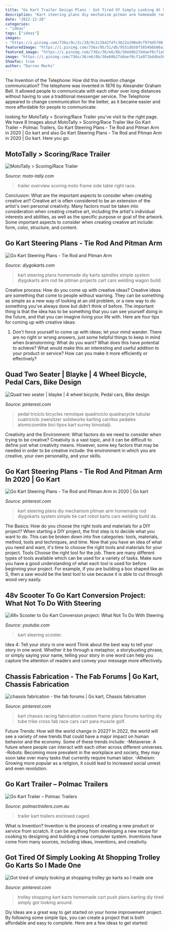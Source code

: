```yaml
---
title: "Go Kart Trailer Design Plans : Got Tired Of Simply Looking At Shopping Trolley Go Karts So I Made One"
description: "Kart steering plans diy mechanism pitman arm homemade rod diygokarts system simple tie cart robot karts cars welding build da"
date: "2022-12-28"
categories:
- "ideas"
tags: ["ideas"]
images:
- "https://i.pinimg.com/736x/9c/2c/28/9c2c2842fdfc3622a190e0cf974d5f98.jpg"
featuredImage: "https://i.pinimg.com/736x/95/51/db/9551db58f3854b6b06a14138dc923698.jpg?b=t"
featured_image: "https://i.pinimg.com/736x/36/e6/8b/36e68b27ddaef0cf1a971bd4ba56ab43--go-karts-trolley.jpg"
image: "https://i.pinimg.com/736x/36/e6/8b/36e68b27ddaef0cf1a971bd4ba56ab43--go-karts-trolley.jpg"
ShowToc: true
author: "Darron Marks"
---
```



The Invention of the Telephone: How did this invention change communication?
The telephone was invented in 1876 by Alexander Graham Bell. It allowed people to communicate with each other over long distances without having to use a traditional messenger service. The Telephone appeared to change communication for the better, as it became easier and more affordable for people to communicate.

	

		
looking for MotoTally &gt; Scoring/Race Trailer you've visit to the right page. We have 8 Images about MotoTally &gt; Scoring/Race Trailer like Go Kart Trailer – Polmac Trailers, Go Kart Steering Plans - Tie Rod and Pitman Arm in 2020 | Go kart and also Go Kart Steering Plans - Tie Rod and Pitman Arm in 2020 | Go kart. Here you go:
		
    
## MotoTally &gt; Scoring/Race Trailer

<img loading=lazy src="http://www.moto-tally.com/images/Trailer/Overview.jpg" onerror="this.onerror=null;this.src='https://tse4.mm.bing.net/th?id=OIP.owJbjOTE792XqWlsQee-pgHaFj&amp;pid=15.1';" alt="MotoTally &gt; Scoring/Race Trailer">

_Source: moto-tally.com_

>trailer overview scoring moto frame side table right race. 

	

Conclusion: What are the important aspects to consider when creating creative art?
Creative art is often considered to be an extension of the artist's own personal creativity. Many factors must be taken into consideration when creating creative art, including the artist's individual interests and abilities, as well as the specific purpose or goal of the artwork. Some important aspects to consider when creating creative art include: form, color, structure, and content.

    
## Go Kart Steering Plans - Tie Rod And Pitman Arm

<img loading=lazy src="http://www.diygokarts.com/images/plans-kart/steering-spindle8-750.jpg" onerror="this.onerror=null;this.src='https://tse4.mm.bing.net/th?id=OIP.-hnA9TsvBwp351RR9spnFwHaFJ&amp;pid=15.1';" alt="Go Kart Steering Plans - Tie Rod and Pitman Arm">

_Source: diygokarts.com_

>kart steering plans homemade diy karts spindles simple system diygokarts arm rod tie pitman projects cart cars welding wagon build. 

	

Creative process: How do you come up with creative ideas?
Creative ideas are something that come to people without warning. They can be something as simple as a new way of looking at an old problem, or a new way to do something you’ve always done but didn’t think of before. The important thing is that the idea has to be something that you can see yourself doing in the future, and that you can imagine living your life with. Here are four tips for coming up with creative ideas: 
1. Don’t force yourself to come up with ideas; let your mind wander. There are no right or wrong answers, just some helpful things to keep in mind when brainstorming: What do you want? What does this have potential to achieve? What would make this an interesting and useful addition to your product or service? How can you make it more efficiently or effectively? 


    
## Quad Two Seater | Blayke | 4 Wheel Bicycle, Pedal Cars, Bike Design

<img loading=lazy src="https://i.pinimg.com/736x/95/51/db/9551db58f3854b6b06a14138dc923698.jpg?b=t" onerror="this.onerror=null;this.src='https://tse2.mm.bing.net/th?id=OIP.mxheuKoMc3r0AjMJ1CH0AQHaNK&amp;pid=15.1';" alt="Quad two seater | blayke | 4 wheel bicycle, Pedal cars, Bike design">

_Source: pinterest.com_

>pedal triciclo bicycles remolque quadriciclo quadracycle tubular cuatriciclo zweisitzer solidworks karting carritos pedales atomiczombie bici tipos kart surrey binostalji. 

	

Creativity and the Environment: What factors do we need to consider when trying to be creative?
Creativity is a vast topic, and it can be difficult to define just what creativity means. However, some key factors that may be needed in order to be creative include: the environment in which you are creative, your own personality, and your skills.

    
## Go Kart Steering Plans - Tie Rod And Pitman Arm In 2020 | Go Kart

<img loading=lazy src="https://i.pinimg.com/736x/9c/2c/28/9c2c2842fdfc3622a190e0cf974d5f98.jpg" onerror="this.onerror=null;this.src='https://tse2.mm.bing.net/th?id=OIP.p5Ut5HbKt6q2N-005TayBwHaFj&amp;pid=15.1';" alt="Go Kart Steering Plans - Tie Rod and Pitman Arm in 2020 | Go kart">

_Source: pinterest.com_

>kart steering plans diy mechanism pitman arm homemade rod diygokarts system simple tie cart robot karts cars welding build da. 

	

The Basics: How do you choose the right tools and materials for a DIY project?
When starting a DIY project, the first step is to decide what you want to do. This can be broken down into five categories: tools, materials, method, tools and techniques, and time. Now that you have an idea of what you need and want, it's time to choose the right tools and materials for your project.
Tools
Choose the right tool for the job. There are many different types of tools available which can be used for a variety of tasks. Make sure you have a good understanding of what each tool is used for before beginning your project. For example, if you are building a box shaped like an S, then a saw would be the best tool to use because it is able to cut through wood very easily.

    
## 48v Scooter To Go Kart Conversion Project: What Not To Do With Steering

<img loading=lazy src="http://i.ytimg.com/vi/LeYb0l5P6Wg/hqdefault.jpg" onerror="this.onerror=null;this.src='https://tse3.mm.bing.net/th?id=OIP.isUKl_3hef1kHvm38XVGAgHaFj&amp;pid=15.1';" alt="48v Scooter to Go Kart Conversion project: What Not To Do With Steering">

_Source: youtube.com_

>kart steering scooter. 

	

Idea 4: Tell your story in one word
Think about the best way to tell your story in one word. Whether it be through a metaphor, a storybusting phrase, or simply saying your name, telling your story in one word can help you capture the attention of readers and convey your message more effectively.

    
## Chassis Fabrication - The Fab Forums | Go Kart, Chassis Fabrication

<img loading=lazy src="https://i.pinimg.com/736x/45/cf/9d/45cf9dead6eaedd0932678c5d5929b97--go-kart-racing-mini-car.jpg" onerror="this.onerror=null;this.src='https://tse2.mm.bing.net/th?id=OIP.v4MyexPzXIUoLr4PFWdqqgHaFj&amp;pid=15.1';" alt="chassis fabrication - the fab forums | Go kart, Chassis fabrication">

_Source: pinterest.com_

>kart chassis racing fabrication custom frame plans forums karting diy tube trike cross fab race cars cart para muscle golf. 

	

Future Trends: How will the world change in 2022?
In 2022, the world will see a variety of new trends that could have a major impact on human behavior and the economy. Some of these trends include: 
-Metaverse: A future where people can interact with each other across different universes. 
-Robots: Becoming more prevalent in the workplace and society, they may soon take over many tasks that currently require human labor. 
-Atheism: Growing more popular as a religion, it could lead to increased social unrest and even revolution.

    
## Go Kart Trailer – Polmac Trailers

<img loading=lazy src="https://www.polmactrailers.com.au/wp-content/uploads/2016/08/Go-Kart-Trailer.jpg" onerror="this.onerror=null;this.src='https://tse3.mm.bing.net/th?id=OIP.a6gQ0TEMRR7BW2_b1PLflQHaFj&amp;pid=15.1';" alt="Go Kart Trailer – Polmac Trailers">

_Source: polmactrailers.com.au_

>trailer kart trailers enclosed caged. 

	

What is Invention?
Invention is the process of creating a new product or service from scratch. It can be anything from developing a new recipe for cooking to designing and building a new computer system. Inventions have come from many sources, including ideas, inventions, and creativity.

    
## Got Tired Of Simply Looking At Shopping Trolley Go Karts So I Made One

<img loading=lazy src="https://i.pinimg.com/736x/36/e6/8b/36e68b27ddaef0cf1a971bd4ba56ab43--go-karts-trolley.jpg" onerror="this.onerror=null;this.src='https://tse3.mm.bing.net/th?id=OIP.9Zvnzd88-dIYtzLWzw3zfwHaNK&amp;pid=15.1';" alt="Got tired of simply looking at shopping trolley go karts so I made one">

_Source: pinterest.com_

>trolley shopping kart karts homemade cart push plans karting diy tired simply got looking around. 

	

Diy Ideas are a great way to get started on your home improvement project. By following some simple tips, you can create a project that is both affordable and easy to complete. Here are a few ideas to get started: 


